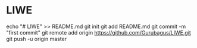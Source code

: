 # LIWE
echo "# LIWE" >> README.md git init git add README.md git commit -m "first commit" git remote add origin https://github.com/Gurubagus/LIWE.git git push -u origin master
